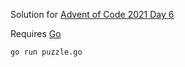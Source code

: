 Solution for [Advent of Code 2021 Day 6](https://adventofcode.com/2021/day/6)

Requires [Go](https://go.dev/doc/install)

```
go run puzzle.go
```